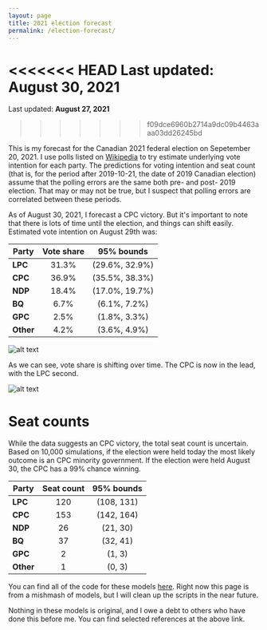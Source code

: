 ```yaml
---
layout: page
title: 2021 election forecast
permalink: /election-forecast/
---
```


<<<<<<< HEAD
Last updated: __August 30, 2021__
=======
Last updated: __August 27, 2021__
>>>>>>> f09dce6960b2714a9dc09b4463aaa03dd26245bd

This is my forecast for the Canadian 2021 federal election on Sepetember 20, 2021. I use polls listed on [Wikipedia](https://en.wikipedia.org/wiki/Opinion_polling_for_the_2021_Canadian_federal_election) to try estimate underlying vote intention for each party. The predictions for voting intention and seat count (that is, for the period after 2019-10-21, the date of 2019 Canadian election) assume that the polling errors are the same both pre- and post- 2019 election. That may or may not be true, but I suspect that polling errors are correlated between these periods.

As of August 30, 2021, I forecast a CPC victory. But it's important to note that there is lots of time until the election, and things can shift easily. Estimated vote intention on August 29th was:

|**Party**    | **Vote share**  | **95% bounds**     |
|-------------|:---------------:|:------------------:|
|**LPC**      | 31.3%           | (29.6%, 32.9%)     |
|**CPC**      | 36.9%           | (35.5%, 38.3%)     |
|**NDP**      | 18.4%           | (17.0%, 19.7%)     |
|**BQ**       | 6.7%            | (6.1%, 7.2%)       |
|**GPC**      | 2.5%            | (1.8%, 3.3%)       |
|**Other**    | 4.2%            | (3.6%, 4.9%)       |

![alt text](https://github.com/sjwild/Canandian_Election_2021/raw/main/can_vote_intention_on_election_date.png "Density plot of estimated vote share per party.")

As we can see, vote share is shifting over time. The CPC is now in the lead, with the LPC second.

![alt text](https://github.com/sjwild/Canandian_Election_2021/raw/main/can_vote_intention_2019_2021.png "Vote share of Canadian parties from 2019 to 2021.")

# Seat counts

While the data suggests an CPC victory, the total seat count is uncertain. Based on 10,000 simulations, if the election were held today the most likely outcome is an CPC minority government. If the election were held August 30, the CPC has a 99% chance winning.

|**Party**    | **Seat count**  | **95% bounds**     |
|-------------|:---------------:|:------------------:|
|**LPC**      | 120             | (108, 131)         |
|**CPC**      | 153             | (142, 164)         |
|**NDP**      | 26              | (21, 30)           |
|**BQ**       | 37              | (32, 41)           |
|**GPC**      | 2               | (1, 3)             |
|**Other**    | 1               | (0, 3)             |


You can find all of the code for these models [here](https://github.com/sjwild/Canandian_Election_2021/raw/main/can_vote_intention_on_election_date.png). Right now this page is from a mishmash of models, but I will clean up the scripts in the near future. 

Nothing in these models is original, and I owe a debt to others who have done this before me. You can find selected references at the above link.
